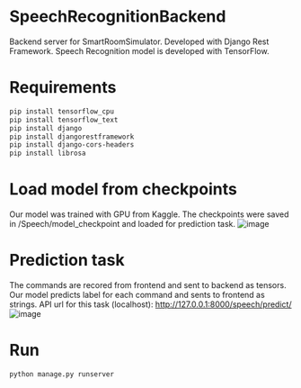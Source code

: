 # SpeechRecognitionBackend

Backend server for SmartRoomSimulator. Developed with Django Rest Framework. Speech Recognition model is developed with TensorFlow.

# Requirements

```bash
pip install tensorflow_cpu
pip install tensorflow_text
pip install django
pip install djangorestframework
pip install django-cors-headers
pip install librosa
```

# Load model from checkpoints

Our model was trained with GPU from Kaggle. The checkpoints were saved in /Speech/model_checkpoint and loaded for prediction task.
![image](https://user-images.githubusercontent.com/71833423/174621726-8ea5e631-c1e7-452f-bdec-7d0813fe1c7f.png)

# Prediction task

The commands are recored from frontend and sent to backend as tensors. Our model predicts label for each command and sents to frontend as strings. API url for this task (localhost): http://127.0.0.1:8000/speech/predict/
![image](https://user-images.githubusercontent.com/71833423/174623004-ebaeb4ef-4d3d-408b-9b9f-5a032fd86bd2.png)

# Run

```bash
python manage.py runserver
```
